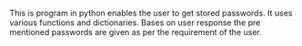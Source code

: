 This is program in python enables the user to get stored passwords.
It uses various functions and dictionaries.
Bases on user response the pre mentioned passwords are given as per the requirement of the user.
